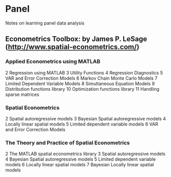 # Panel
Notes on learning panel data analysis

## Econometrics Toolbox: by James P. LeSage (http://www.spatial-econometrics.com/)
### Applied Econometrics using MATLAB
 2 Regression using MATLAB 
 3 Utility Functions 
 4 Regression Diagnostics 
 5 VAR and Error Correction Models 
 6 Markov Chain Monte Carlo Models 
 7 Limited Dependent Variable Models 
 8 Simultaneous Equation Models 
 9 Distribution functions library 
 10 Optimization functions library 
 11 Handling sparse matrices 
 
### Spatial Econometrics
 2 Spatial autoregressive models 
 3 Bayesian Spatial autoregressive models 
 4 Locally linear spatial models 
 5 Limited dependent variable models 
 6 VAR and Error Correction Models 
 
### The Theory and Practice of Spatial Econometrics
 2 The MATLAB spatial econometrics library 
 3 Spatial autoregressive models 
 4 Bayesian Spatial autoregressive models 
 5 Limited dependent variable models 
 6 Locally linear spatial models 
 7 Bayesian Locally linear spatial models 

